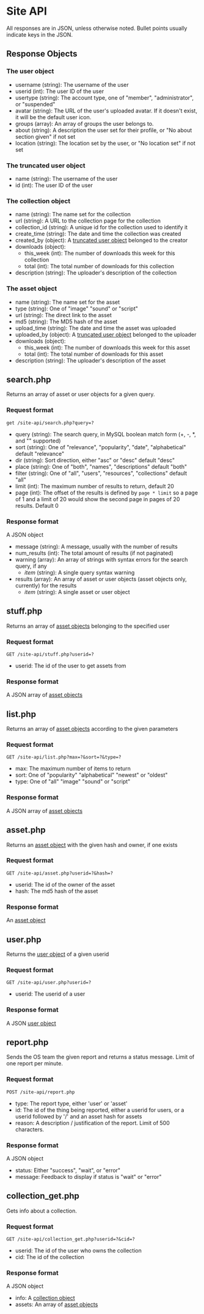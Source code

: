 # Site API #
All responses are in JSON, unless otherwise noted. Bullet points usually indicate keys in the JSON.

## Response Objects ##
### The user object ###
- username (string): The username of the user
- userid (int): The user ID of the user
- usertype (string): The account type, one of "member", "administrator", or "suspended"
- avatar (string): The URL of the user's uploaded avatar. If it doesn't exist, it will be the default user icon.
- groups (array): An array of groups the user belongs to.
- about (string): A description the user set for their profile, or "No about section given" if not set
- location (string): The location set by the user, or "No location set" if not set

### The truncated user object ###
- name (string): The username of the user
- id (int): The user ID of the user

### The collection object ###
 - name (string): The name set for the collection
 - url (string): A URL to the collection page for the collection
 - collection_id (string): A unique id for the collection used to identify it
 - create_time (string): The date and time the collection was created
 - created_by (object): A [truncated user object](#the-truncated-user-object) belonged to the creator
 - downloads (object):
     - this_week (int): The number of downloads this week for this collection
	 - total (int): The total number of downloads for this collection
 - description (string): The uploader's description of the collection

### The asset object ###
 - name (string): The name set for the asset
 - type (string): One of "image" "sound" or "script"
 - url (string): The direct link to the asset
 - md5 (string): The MD5 hash of the asset
 - upload_time (string): The date and time the asset was uploaded
 - uploaded_by (object): A [truncated user object](#the-truncated-user-object) belonged to the uploader
 - downloads (object):
     - this_week (int): The number of downloads this week for this asset
	 - total (int): The total number of downloads for this asset
 - description (string): The uploader's description of the asset

## search.php ##
Returns an array of asset or user objects for a given query.
### Request format ###
```http
get /site-api/search.php?query=?
```
 - query (string): The search query, in MySQL boolean match form (+, -, *, and "" supported)
 - sort (string): One of "relevance", "popularity", "date", "alphabetical" default "relevance"
 - dir (string): Sort direction, either "asc" or "desc" default "desc"
 - place (string): One of "both", "names", "descriptions" default "both"
 - filter (string): One of "all", "users", "resources", "collections" default "all"
 - limit (int): The maximum number of results to return, default 20
 - page (int): The offset of the results is defined by `page * limit` so a page of 1 and a limit of 20 would show the second page in pages of 20 results. Default 0

### Response format ###
A JSON object
 - message (string): A message, usually with the number of results
 - num_results (int): The total amount of results (if not paginated)
 - warning (array): An array of strings with syntax errors for the search query, if any
     - *item* (string): A single query syntax warning
 - results (array): An array of asset or user objects (asset objects only, currently) for the results
     - *item* (string): A single asset or user object

## stuff.php ##
Returns an array of [asset objects](#the-asset-object) belonging to the specified user
### Request format ###
```http
GET /site-api/stuff.php?userid=?
```
- userid: The id of the user to get assets from

### Response format ###
A JSON array of [asset objects](#the-asset-object)

## list.php ##
Returns an array of [asset objects](#the-asset-object) according to the given parameters
### Request format ###
```http
GET /site-api/list.php?max=?&sort=?&type=?
```
- max: The maximum number of items to return
- sort: One of "popularity" "alphabetical" "newest" or "oldest"
- type: One of "all" "image" "sound" or "script"

### Response format ###
A JSON array of [asset objects](#the-asset-object)

## asset.php ##
Returns an [asset object](#the-asset-object) with the given hash and owner, if one exists
### Request format ###
```http
GET /site-api/asset.php?userid=?&hash=?
```
- userid: The id of the owner of the asset
- hash: The md5 hash of the asset

### Response format ###
An [asset object](#the-asset-object)

## user.php ##
Returns the [user object](#the-user-object) of a given userid
### Request format ###
```http
GET /site-api/user.php?userid=?
```
- userid: The userid of a user

### Response format ###
A JSON [user object](#the-user-object)

## report.php ##
Sends the OS team the given report and returns a status message. Limit of one report per minute.
### Request format ###
```http
POST /site-api/report.php
```
- type: The report type, either 'user' or 'asset'
- id: The id of the thing being reported, either a userid for users, or a userid followed by '/' and an asset hash for assets
- reason: A description / justification of the report. Limit of 500 characters.

### Response format ###
A JSON object
 - status: Either "success", "wait", or "error"
 - message: Feedback to display if status is "wait" or "error"

## collection_get.php ##
Gets info about a collection.
### Request format ###
```http
GET /site-api/collection_get.php?userid=?&cid=?
```
- userid: The id of the user who owns the collection
- cid: The id of the collection

### Response format ###
A JSON object
 - info: A [collection object](#the-collection-object)
 - assets: An array of [asset objects](#the-asset-object)
